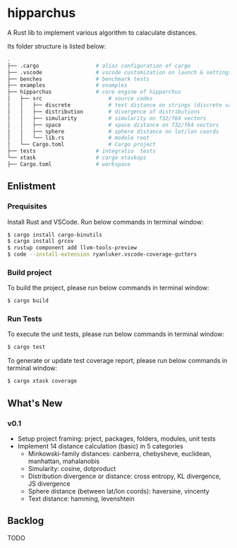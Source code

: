 # hipparchus

A Rust lib to implement various algorithm to calaculate distances.

Its folder structure is listed below: 

``` bash
.
├── .cargo                  # alias configuration of cargo
├── .vscode                 # vscode customization on launch & settings json files
├── benches                 # benchmark tests
├── examples                # examples
├── hipparchus              # core engine of hipparchus
│   ├── src                     # source codes
│   │   ├── discrete            # text distance on strings (discrete value based) 
│   │   ├── distribution        # divergence of distributions
│   │   ├── simularity          # simularity on f32/f64 vectors
│   │   ├── space               # space distance on f32/f64 vectors
│   │   ├── sphere              # sphere distance on lat/lon coords
│   │   └── lib.rs              # module root
│   └── Cargo.toml              # Cargo project 
├── tests                   # integratio  tests
└── xtask                   # cargo xtaskops
├── Cargo.toml              # workspace
```

## Enlistment

### Prequisites

Install Rust and VSCode. Run below commands in terminal window:
``` bash
$ cargo install cargo-binutils
$ cargo install grcov
$ rustup component add llvm-tools-preview
$ code --install-extension ryanluker.vscode-coverage-gutters
```

### Build project

To build the project, please run below commands in terminal window:

``` bash
$ cargo build
```

### Run Tests

To execute the unit tests, please run below commands in terminal window:
``` bash
$ cargo test
```

To generate or update test coverage report, please run below commands in terminal window:
``` bash
$ cargo xtask coverage
```

## What's New

### v0.1
- Setup project framing: prject, packages, folders, modules, unit tests
- Implement 14 distance calculation (basic) in 5 categories
    - Minkowski-family distances: canberra, chebysheve, euclidean, manhattan, mahalanobis
    - Simularity: cosine, dotproduct
    - Distribution divergence or distance: cross entropy, KL divergence, JS divergence
    - Sphere distance (between lat/lon coords): haversine, vincenty
    - Text distance: hamming, levenshtein

## Backlog

TODO